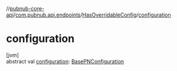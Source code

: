 //[pubnub-core-api](../../../index.md)/[com.pubnub.api.endpoints](../index.md)/[HasOverridableConfig](index.md)/[configuration](configuration.md)

# configuration

[jvm]\
abstract val [configuration](configuration.md): [BasePNConfiguration](../../com.pubnub.api.v2/-base-p-n-configuration/index.md)
